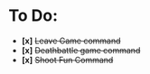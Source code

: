 To Do:
======
  - **[x]** ~~Leave Game command~~
  - **[x]** ~~Deathbattle game command~~
  - **[x]** ~~Shoot Fun Command~~